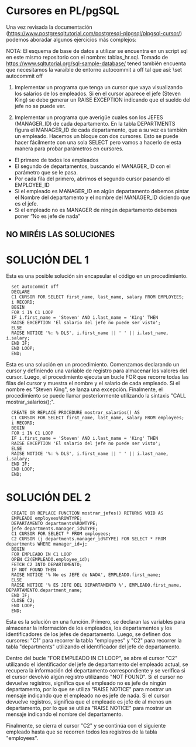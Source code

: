 # Cursores en PL/pgSQL

Una vez revisada la documentación (https://www.postgresqltutorial.com/postgresql-plpgsql/plpgsql-cursor/) podemos aboradar algunos ejercicios más complejos:

NOTA: El esquema de base de datos a utilizar se encuentra en un script sql en este mismo repositorio con el nombre: tablas_hr.sql. Tomado de https://www.sqltutorial.org/sql-sample-database/ tened también encuenta que necesitamos la varaible de entorno autocommit a off tal que así: \set autocommit off

1. Implementar un programa que tenga un cursor que vaya visualizando los salarios de los empleados. Si en el cursor aparece el jefe (Steven King) se debe generar un RAISE EXCEPTION indicando que el sueldo del jefe no se puede ver.

2. Implementar un programa  que averigüe cuales son los JEFES (MANAGER_ID) de cada departamento. En la tabla DEPARTMENTS figura el MANAGER_ID de cada departamento, que a su vez es también un empleado. Hacemos un bloque con dos cursores. Esto se puede hacer fácilmente con una sola SELECT pero vamos a hacerlo de esta manera para probar parámetros en cursores. 

* El primero de todos los empleados
* El segundo de departamentos, buscando el MANAGER_ID con el parámetro que se le pasa.
* Por cada fila del primero, abrimos el segundo cursor pasando el EMPLOYEE_ID
* Si el empleado es MANAGER_ID en algún departamento debemos pintar el Nombre del departamento y el nombre del MANAGER_ID diciendo que es el jefe.
* Si el empleado no es MANAGER de ningún departamento debemos poner “No es jefe de nada”

## NO MIRÉIS LAS SOLUCIONES

# SOLUCIÓN DEL 1

Esta es una posible solución sin encapsular el código en un procedimiento.


      set autocommit off
      DECLARE
      C1 CURSOR FOR SELECT first_name, last_name, salary FROM EMPLOYEES;
      i RECORD;
      BEGIN
      FOR i IN C1 LOOP
      IF i.first_name = 'Steven' AND i.last_name = 'King' THEN
      RAISE EXCEPTION 'El salario del jefe no puede ser visto';
      ELSE
      RAISE NOTICE '%: % DLS', i.first_name || ' ' || i.last_name, i.salary;
      END IF;
      END LOOP;
      END;

Esta es una solución en un procedimiento. Comenzamos declarando un cursor y definiendo una variable de registro para almacenar los valores del cursor. Luego, el procedimiento ejecuta un bucle FOR que recorre todas las filas del cursor y muestra el nombre y el salario de cada empleado. Si el nombre es "Steven King", se lanza una excepción. Finalmente, el procedimiento se puede llamar posteriormente utilizando la sintaxis "CALL mostrar_salarios();".

      CREATE OR REPLACE PROCEDURE mostrar_salarios() AS
      C1 CURSOR FOR SELECT first_name, last_name, salary FROM employees;
      i RECORD;
      BEGIN
      FOR i IN C1 LOOP
      IF i.first_name = 'Steven' AND i.last_name = 'King' THEN
      RAISE EXCEPTION 'El salario del jefe no puede ser visto';
      ELSE
      RAISE NOTICE '%: % DLS', i.first_name || ' ' || i.last_name, i.salary;
      END IF;
      END LOOP;
      END;


# SOLUCIÓN DEL 2

      CREATE OR REPLACE FUNCTION mostrar_jefes() RETURNS VOID AS
      EMPLEADO employees%ROWTYPE;
      DEPARTAMENTO departments%ROWTYPE;
      jefe departments.manager_id%TYPE;
      C1 CURSOR FOR SELECT * FROM employees;
      C2 CURSOR (j departments.manager_id%TYPE) FOR SELECT * FROM departments WHERE manager_id=j;
      BEGIN
      FOR EMPLEADO IN C1 LOOP
      OPEN C2(EMPLEADO.employee_id);
      FETCH C2 INTO DEPARTAMENTO;
      IF NOT FOUND THEN
      RAISE NOTICE '% No es JEFE de NADA', EMPLEADO.first_name;
      ELSE
      RAISE NOTICE '% ES JEFE DEL DEPARTAMENTO %', EMPLEADO.first_name, DEPARTAMENTO.department_name;
      END IF;
      CLOSE C2;
      END LOOP;
      END;


Esta es la solución en una función. Primero, se declaran las variables para almacenar la información de los empleados, los departamentos y los identificadores de los jefes de departamento. Luego, se definen dos cursores: "C1" para recorrer la tabla "employees" y "C2" para recorrer la tabla "departments" utilizando el identificador del jefe de departamento.

Dentro del bucle "FOR EMPLEADO IN C1 LOOP", se abre el cursor "C2" utilizando el identificador del jefe de departamento del empleado actual, se recupera la información del departamento correspondiente y se verifica si el cursor devolvió algún registro utilizando "NOT FOUND". Si el cursor no devuelve registros, significa que el empleado no es jefe de ningún departamento, por lo que se utiliza "RAISE NOTICE" para mostrar un mensaje indicando que el empleado no es jefe de nada. Si el cursor devuelve registros, significa que el empleado es jefe de al menos un departamento, por lo que se utiliza "RAISE NOTICE" para mostrar un mensaje indicando el nombre del departamento.

Finalmente, se cierra el cursor "C2" y se continúa con el siguiente empleado hasta que se recorren todos los registros de la tabla "employees".
